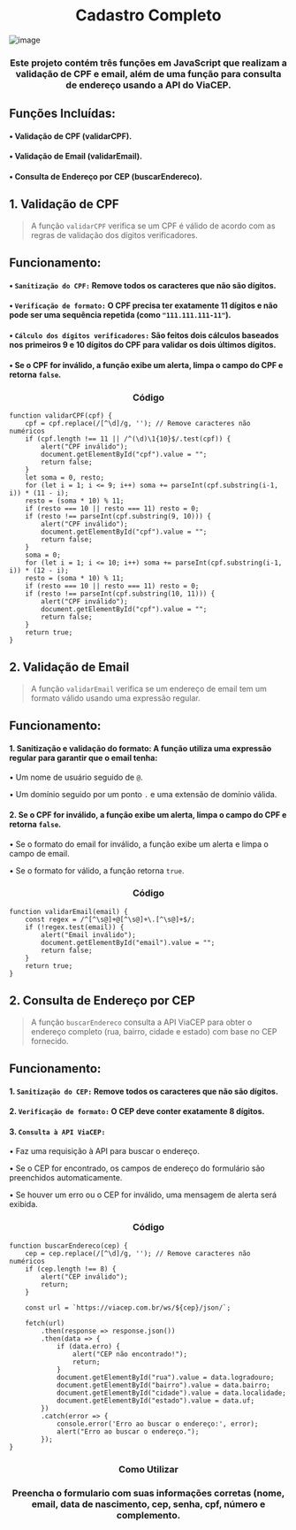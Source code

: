 <h1 align="center"> Cadastro Completo </h1>

![image](https://github.com/user-attachments/assets/430073cb-0399-4cee-ab73-15907e1f9f02)
<h3 align="center"> Este projeto contém três funções em JavaScript que realizam a validação de CPF e email, além de uma função para consulta de endereço usando a API do ViaCEP. </h3>
<h2>Funções Incluídas:</h2>
<h4>• Validação de CPF (validarCPF). </h4>
<h4>• Validação de Email (validarEmail). </h4>
<h4>• Consulta de Endereço por CEP (buscarEndereco). </h4>


## 1. Validação de CPF
> A função <code>validarCPF</code> verifica se um CPF é válido de acordo com as regras de validação dos dígitos verificadores.

<h2>Funcionamento:</h2>
<h4>• <code>Sanitização do CPF:</code> Remove todos os caracteres que não são dígitos.</h4>
<h4>• <code>Verificação de formato:</code> O CPF precisa ter exatamente 11 dígitos e não pode ser uma sequência repetida (como <code>"111.111.111-11"</code>). </h4>
<h4>• <code>Cálculo dos dígitos verificadores:</code> São feitos dois cálculos baseados nos primeiros 9 e 10 dígitos do CPF para validar os dois últimos dígitos. </h4>
<h4>• Se o CPF for inválido, a função exibe um alerta, limpa o campo do CPF e retorna <code>false</code>. </h4>

<h3 align="center"> Código </h3>

```
function validarCPF(cpf) {
    cpf = cpf.replace(/[^\d]/g, ''); // Remove caracteres não numéricos
    if (cpf.length !== 11 || /^(\d)\1{10}$/.test(cpf)) {
        alert("CPF inválido");
        document.getElementById("cpf").value = "";
        return false;
    }
    let soma = 0, resto;
    for (let i = 1; i <= 9; i++) soma += parseInt(cpf.substring(i-1, i)) * (11 - i);
    resto = (soma * 10) % 11;
    if (resto === 10 || resto === 11) resto = 0;
    if (resto !== parseInt(cpf.substring(9, 10))) {
        alert("CPF inválido");
        document.getElementById("cpf").value = "";
        return false;
    }
    soma = 0;
    for (let i = 1; i <= 10; i++) soma += parseInt(cpf.substring(i-1, i)) * (12 - i);
    resto = (soma * 10) % 11;
    if (resto === 10 || resto === 11) resto = 0;
    if (resto !== parseInt(cpf.substring(10, 11))) {
        alert("CPF inválido");
        document.getElementById("cpf").value = "";
        return false;
    }
    return true;
}
```

## 2. Validação de Email
> A função <code>validarEmail</code> verifica se um endereço de email tem um formato válido usando uma expressão regular.

<h2>Funcionamento:</h2>
<h4> 1. Sanitização e validação do formato: A função utiliza uma expressão regular para garantir que o email tenha:</h4>
• Um nome de usuário seguido de <code>@</code>.

• Um domínio seguido por um ponto <code>.</code> e uma extensão de domínio válida.
<h4> 2. Se o CPF for inválido, a função exibe um alerta, limpa o campo do CPF e retorna <code>false</code>. </h4>
• Se o formato do email for inválido, a função exibe um alerta e limpa o campo de email.

• Se o formato for válido, a função retorna <code>true</code>.

<h3 align="center"> Código </h3>

```
function validarEmail(email) {
    const regex = /^[^\s@]+@[^\s@]+\.[^\s@]+$/;
    if (!regex.test(email)) {
        alert("Email inválido");
        document.getElementById("email").value = "";
        return false;
    }
    return true;
}
```

## 2. Consulta de Endereço por CEP
> A função <code>buscarEndereco</code> consulta a API ViaCEP para obter o endereço completo (rua, bairro, cidade e estado) com base no CEP fornecido.

<h2>Funcionamento:</h2>
<h4> 1. <code>Sanitização do CEP:</code> Remove todos os caracteres que não são dígitos.</h4>

<h4> 2. <code>Verificação de formato:</code> O CEP deve conter exatamente 8 dígitos.</h4>

<h4> 3. <code>Consulta à API ViaCEP:</code></h4>
• Faz uma requisição à API para buscar o endereço.

• Se o CEP for encontrado, os campos de endereço do formulário são preenchidos automaticamente.

• Se houver um erro ou o CEP for inválido, uma mensagem de alerta será exibida.

<h3 align="center"> Código </h3>

```
function buscarEndereco(cep) {
    cep = cep.replace(/[^\d]/g, ''); // Remove caracteres não numéricos
    if (cep.length !== 8) {
        alert("CEP inválido");
        return;
    }

    const url = `https://viacep.com.br/ws/${cep}/json/`;

    fetch(url)
        .then(response => response.json())
        .then(data => {
            if (data.erro) {
                alert("CEP não encontrado!");
                return;
            }
            document.getElementById("rua").value = data.logradouro;
            document.getElementById("bairro").value = data.bairro;
            document.getElementById("cidade").value = data.localidade;
            document.getElementById("estado").value = data.uf;
        })
        .catch(error => {
            console.error('Erro ao buscar o endereço:', error);
            alert("Erro ao buscar o endereço.");
        });
}
```
<h3 align="center"> Como Utilizar </h3>

<h3 align="center"> Preencha o formulario com suas informações corretas (nome, email, data de nascimento, cep, senha, cpf, número e complemento. </h3>














